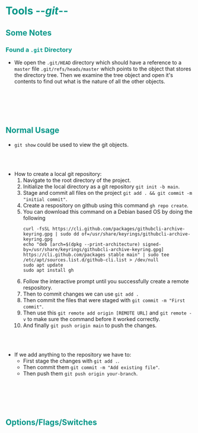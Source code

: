 # <span style="color:#009688">Tools --*git*--</span> 

## <span style="color:#009688"> Some Notes  

### <span style="color:#009688"> Found a `.git` Directory  

* We open the `.git/HEAD` directory which should have a reference to a `master` file `.git/refs/heads/master` which points to the object that stores the directory tree. Then we examine the tree object and open it's contents to find out what is the nature of all the other objects.

<br/><br/><br/><br/>

## <span style="color:#009688">Normal Usage  
 
* `git show`  could be used to view the git objects.  

<br/><br/>
* How to create a local git repository:
  1. Navigate to the root directory of the project.
  2. Initialize the local directory as a git repository `git init -b main`.
  3. Stage and commit all files on the project `git add . && git commit -m "initial commit"`.
  4. Create a respository on github using this command `gh repo create`. 
  5. You can download this command on a Debian based OS by doing the following      
     ```
     curl -fsSL https://cli.github.com/packages/githubcli-archive-keyring.gpg | sudo dd of=/usr/share/keyrings/githubcli-archive-keyring.gpg
     echo "deb [arch=$(dpkg --print-architecture) signed-by=/usr/share/keyrings/githubcli-archive-keyring.gpg] https://cli.github.com/packages stable main" | sudo tee /etc/apt/sources.list.d/github-cli.list > /dev/null
     sudo apt update
     sudo apt install gh
     ```  
  6. Follow the interactive prompt until you successfully create a remote respository.
  7. Then to commit changes we can use `git add .` 
  8. Then commit the files that were staged with `git commit -m "First commit"`.
  9. Then use this `git remote add origin [REMOTE URL]` and `git remote -v` to make sure the command before it worked correctly.
  10. And finally `git push origin main` to push the changes.  

<br/><br/>

* If we add anything to the repository we have to:  
  * First stage the changes with `git add .`.
  * Then commit them `git commit -m "Add existing file"`.
  * Then push them `git push origin your-branch`.
  
<br/><br/><br/><br/>

## <span style="color:#009688">Options/Flags/Switches  

<br/><br/>